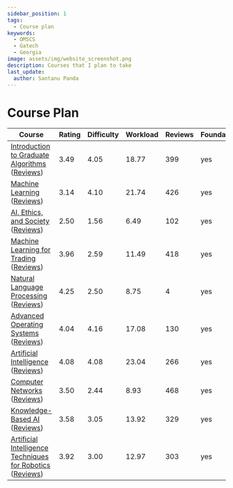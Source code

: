 ```yaml
---
sidebar_position: 1
tags:
  - Course plan
keywords:
  - OMSCS
  - Gatech
  - Georgia
image: assets/img/website_screenshot.png
description: Courses that I plan to take
last_update:
  author: Santanu Panda
---
```


# Course Plan

| Course | Rating | Difficulty | Workload | Reviews | Foundational? | Rating:Difficulty | Rating:Workload | Code(s) |
|--------|--------|------------|----------|---------|---------------|-------------------|-----------------|---------|
| [Introduction to Graduate Algorithms](https://omscs.gatech.edu/cs-6515-intro-graduate-algorithms) ([Reviews](https://www.omscentral.com/courses/introduction-to-graduate-algorithms/reviews)) | 3.49 | 4.05 | 18.77 | 399 | yes | 0.86 | 0.19 | CS-6515 |
| [Machine Learning](https://omscs.gatech.edu/cs-7641-machine-learning) ([Reviews](https://www.omscentral.com/courses/machine-learning/reviews)) | 3.14 | 4.10 | 21.74 | 426 | yes | 0.77 | 0.14 | CS-7641 |
| [AI, Ethics, and Society](https://omscs.gatech.edu/cs-6603-ai-ethic-and-society) ([Reviews](https://www.omscentral.com/courses/ai-ethics-and-society/reviews)) | 2.50 | 1.56 | 6.49 | 102 | yes | 1.60 | 0.39 | CS-6603 |
| [Machine Learning for Trading](https://omscs.gatech.edu/cs-7646-machine-learning-trading) ([Reviews](https://www.omscentral.com/courses/machine-learning-for-trading/reviews)) | 3.96 | 2.59 | 11.49 | 418 | yes | 1.53 | 0.34 | CS-7646 |
| [Natural Language Processing](https://omscs.gatech.edu/cs-7650-natural-language-processing) ([Reviews](https://www.omscentral.com/courses/natural-language-processing/reviews)) | 4.25 | 2.50 | 8.75 | 4 | yes | 1.70 | 0.49 | CS-7650 |
| [Advanced Operating Systems](https://omscs.gatech.edu/cs-6210-advanced-operating-systems) ([Reviews](https://www.omscentral.com/courses/advanced-operating-systems/reviews)) | 4.04 | 4.16 | 17.08 | 130 | yes | 0.97 | 0.24 | CS-6210 |
| [Artificial Intelligence](https://omscs.gatech.edu/cs-6601-artificial-intelligence) ([Reviews](https://www.omscentral.com/courses/artificial-intelligence/reviews)) | 4.08 | 4.08 | 23.04 | 266 | yes | 1.00 | 0.18 | CS-6601 |
| [Computer Networks](https://omscs.gatech.edu/cs-6250-computer-networks) ([Reviews](https://www.omscentral.com/courses/computer-networks/reviews)) | 3.50 | 2.44 | 8.93 | 468 | yes | 1.44 | 0.39 | CS-6250 |
| [Knowledge-Based AI](https://omscs.gatech.edu/cs-7637-knowledge-based-artificial-intelligence-cognitive-systems) ([Reviews](https://www.omscentral.com/courses/knowledge-based-ai/reviews)) | 3.58 | 3.05 | 13.92 | 329 | yes | 1.18 | 0.26 | CS-7637 |
| [Artificial Intelligence Techniques for Robotics](https://omscs.gatech.edu/cs-7638-robotics-ai-techniques) ([Reviews](https://www.omscentral.com/courses/artificial-intelligence-techniques-for-robotics/reviews)) | 3.92 | 3.00 | 12.97 | 303 | yes | 1.31 | 0.30 | CS-7638 |